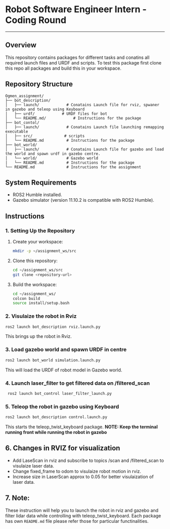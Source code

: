 # Robot Software Engineer Intern - Coding Round
---

## Overview
This repository contains packages for different tasks and conatins all required launch files and URDF and scripts. To test this package first clone this repo all packages and build this in your workspace.

## Repository Structure

```
Ogmen_assignment/
├── bot_description/
│   ├── launch/            # Conatains Launch file for rviz, spwaner in gazebo and teleop using Keyboard
│   ├── urdf/            # URDF files for bot
│   └── README.md/            # Instructions for the package
├── bot_contol/
│   ├── launch/            # Conatains Launch file launching remapping executable
│   ├── src/              # scripts
│   └── README.md          # Instructions for the package
├── bot_world/
│   ├── launch/            # Conatains Launch file for gazebo and load the world and spawn urdf in gazebo centre.
│   └── world/             # Gazebo world
|   └── README.md          # Instructions for the package
└── README.md              # Instructions for the assignment
```

## System Requirements

- ROS2 Humble installed.
- Gazebo simulator (version 11.10.2 is compatible with ROS2 Humble).

## Instructions

### 1. Setting Up the Repository
1. Create your workspace:
    ```bash
    mkdir -p ~/assignment_ws/src
    ```
2. Clone this repository:
   ```bash
   cd ~/assignment_ws/src
   git clone <repository-url>
   ```
2. Build the workspace:
   ```bash
   cd ~/assignment_ws/
   colcon build
   source install/setup.bash
   ```

### 2. Visulaize the robot in Rviz
   ```bash
   ros2 launch bot_description rviz.launch.py
   ```
   This brings up the robot in Rviz.

### 3. Load gazebo world and spawn URDF in centre
   ```bash
   ros2 launch bot_world simulation.launch.py
   ```
   This will load the URDF of robot model in Gazebo world.

### 4. Launch laser_filter to get filtered data on /filtered_scan
   ```bash
    ros2 launch bot_control laser_filter_launch.py
   ```

### 5. Teleop the robot in gazebo using Keyboard
   ```bash
   ros2 launch bot_description control.launch.py
   ```
   This starts the teleop_twist_keyboard package.
    **NOTE: Keep the terminal running front while running the robot in gazebo**

## 6. Changes in RVIZ for visualization
- Add LaseScan in rviz and subscribe to topics /scan and /filtered_scan to visulaize laser data.
- Change fixed_frame to odom to visulaize robot motion in rviz.
- Increase size in LaserScan approx to 0.05 for better visulaization of laser data.

## 7. Note:
These instruction will help you to launch the robot in rviz and gazebo and filter lidar data while controlling with teleop_twist_keyboard. Each package has own `README.md` file please refer those for particular functinalities.